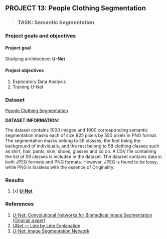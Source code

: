 ## PROJECT 13: People Clothing Segmentation

> ### TASK: Semantic Segmentation

### Project goals and objectives

#### Project goal

Studying architecture: **U-Net**


#### Project objectives

1. Exploratory Data Analysis
2. Training U-Net


### Dataset

[People Clothing Segmentation](https://www.kaggle.com/rajkumarl/people-clothing-segmentation)

**DATASET INFORMATION:**

The dataset contains 1000 images and 1000 corresponding semantic segmentation masks each of size 825 pixels by 550 pixels in PNG format. The segmentation masks belong to 59 classes, the first being the background of individuals, and the rest belong to 58 clothing classes such as shirt, hair, pants, skin, shoes, glasses and so on. A CSV file containing the list of 59 classes is included in the dataset. The dataset contains data in both JPEG formats and PNG formats. However, JPEG is found to be lossy, while PNG is lossless with the essence of Originality.

### Results

1. [x] [**U-Net**](https://github.com/rttrif/TrifonovRS.Deep_Learning_Portfolio.github.io/blob/main/Project%2013:%20%20People%20Clothing%20Segmentation/U_Net.py)


### References

1. [U-Net: Convolutional Networks for Biomedical Image Segmentation (Original paper)](https://arxiv.org/pdf/1505.04597v1.pdf)
2. [UNet — Line by Line Explanation](https://towardsdatascience.com/unet-line-by-line-explanation-9b191c76baf5)
3. [U-Net: Image Segmentation Network](https://neurohive.io/en/popular-networks/u-net/)
